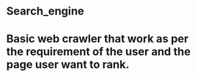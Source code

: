 # Search_engine
# Basic web crawler that work as per the requirement of the user and the page user want to rank.
